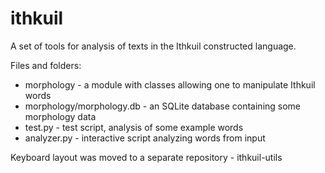 ithkuil
=======

A set of tools for analysis of texts in the Ithkuil constructed language.

Files and folders:
- morphology - a module with classes allowing one to manipulate Ithkuil words
- morphology/morphology.db - an SQLite database containing some morphology data
- test.py - test script, analysis of some example words
- analyzer.py - interactive script analyzing words from input

Keyboard layout was moved to a separate repository - ithkuil-utils
